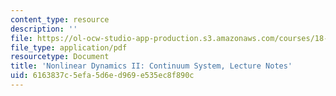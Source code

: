 ```yaml
---
content_type: resource
description: ''
file: https://ol-ocw-studio-app-production.s3.amazonaws.com/courses/18-354j-nonlinear-dynamics-ii-continuum-systems-spring-2015/6163837c5efa5d6ed969e535ec8f890c_MIT18_354JS15_lectureNotes.pdf
file_type: application/pdf
resourcetype: Document
title: 'Nonlinear Dynamics II: Continuum System, Lecture Notes'
uid: 6163837c-5efa-5d6e-d969-e535ec8f890c
---
```

